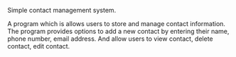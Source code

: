 Simple contact management system.

A program which is  allows users to store and manage contact information. The program provides options to add a new contact by entering their name, phone number, email address. And allow users to view contact, delete contact, edit contact.
